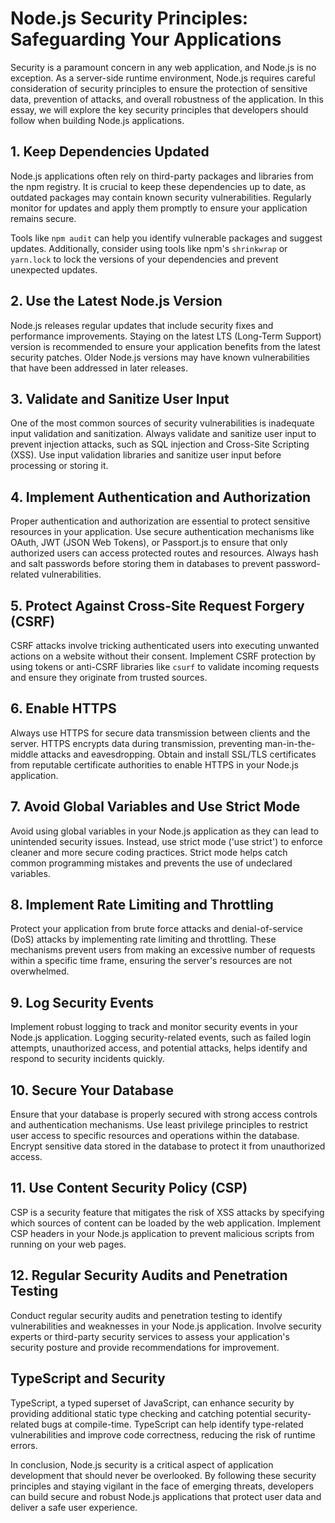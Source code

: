 # Node.js Security Principles: Safeguarding Your Applications

Security is a paramount concern in any web application, and Node.js is no exception. As a server-side runtime environment, Node.js requires careful consideration of security principles to ensure the protection of sensitive data, prevention of attacks, and overall robustness of the application. In this essay, we will explore the key security principles that developers should follow when building Node.js applications.

## 1. **Keep Dependencies Updated**

Node.js applications often rely on third-party packages and libraries from the npm registry. It is crucial to keep these dependencies up to date, as outdated packages may contain known security vulnerabilities. Regularly monitor for updates and apply them promptly to ensure your application remains secure.

Tools like `npm audit` can help you identify vulnerable packages and suggest updates. Additionally, consider using tools like npm's `shrinkwrap` or `yarn.lock` to lock the versions of your dependencies and prevent unexpected updates.

## 2. **Use the Latest Node.js Version**

Node.js releases regular updates that include security fixes and performance improvements. Staying on the latest LTS (Long-Term Support) version is recommended to ensure your application benefits from the latest security patches. Older Node.js versions may have known vulnerabilities that have been addressed in later releases.

## 3. **Validate and Sanitize User Input**

One of the most common sources of security vulnerabilities is inadequate input validation and sanitization. Always validate and sanitize user input to prevent injection attacks, such as SQL injection and Cross-Site Scripting (XSS). Use input validation libraries and sanitize user input before processing or storing it.

## 4. **Implement Authentication and Authorization**

Proper authentication and authorization are essential to protect sensitive resources in your application. Use secure authentication mechanisms like OAuth, JWT (JSON Web Tokens), or Passport.js to ensure that only authorized users can access protected routes and resources. Always hash and salt passwords before storing them in databases to prevent password-related vulnerabilities.

## 5. **Protect Against Cross-Site Request Forgery (CSRF)**

CSRF attacks involve tricking authenticated users into executing unwanted actions on a website without their consent. Implement CSRF protection by using tokens or anti-CSRF libraries like `csurf` to validate incoming requests and ensure they originate from trusted sources.

## 6. **Enable HTTPS**

Always use HTTPS for secure data transmission between clients and the server. HTTPS encrypts data during transmission, preventing man-in-the-middle attacks and eavesdropping. Obtain and install SSL/TLS certificates from reputable certificate authorities to enable HTTPS in your Node.js application.

## 7. **Avoid Global Variables and Use Strict Mode**

Avoid using global variables in your Node.js application as they can lead to unintended security issues. Instead, use strict mode ('use strict') to enforce cleaner and more secure coding practices. Strict mode helps catch common programming mistakes and prevents the use of undeclared variables.

## 8. **Implement Rate Limiting and Throttling**

Protect your application from brute force attacks and denial-of-service (DoS) attacks by implementing rate limiting and throttling. These mechanisms prevent users from making an excessive number of requests within a specific time frame, ensuring the server's resources are not overwhelmed.

## 9. **Log Security Events**

Implement robust logging to track and monitor security events in your Node.js application. Logging security-related events, such as failed login attempts, unauthorized access, and potential attacks, helps identify and respond to security incidents quickly.

## 10. **Secure Your Database**

Ensure that your database is properly secured with strong access controls and authentication mechanisms. Use least privilege principles to restrict user access to specific resources and operations within the database. Encrypt sensitive data stored in the database to protect it from unauthorized access.

## 11. **Use Content Security Policy (CSP)**

CSP is a security feature that mitigates the risk of XSS attacks by specifying which sources of content can be loaded by the web application. Implement CSP headers in your Node.js application to prevent malicious scripts from running on your web pages.

## 12. **Regular Security Audits and Penetration Testing**

Conduct regular security audits and penetration testing to identify vulnerabilities and weaknesses in your Node.js application. Involve security experts or third-party security services to assess your application's security posture and provide recommendations for improvement.

## TypeScript and Security

TypeScript, a typed superset of JavaScript, can enhance security by providing additional static type checking and catching potential security-related bugs at compile-time. TypeScript can help identify type-related vulnerabilities and improve code correctness, reducing the risk of runtime errors.

In conclusion, Node.js security is a critical aspect of application development that should never be overlooked. By following these security principles and staying vigilant in the face of emerging threats, developers can build secure and robust Node.js applications that protect user data and deliver a safe user experience.
